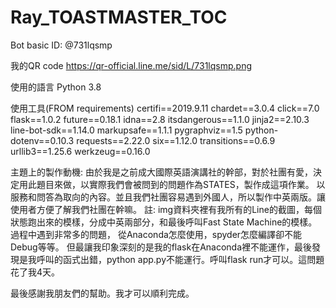 # Ray_TOASTMASTER_TOC
Bot basic ID:  @731lqsmp

我的QR code
https://qr-official.line.me/sid/L/731lqsmp.png

使用的語言
Python 3.8

使用工具(FROM requirements)
certifi==2019.9.11
chardet==3.0.4
click==7.0
flask==1.0.2
future==0.18.1
idna==2.8
itsdangerous==1.1.0
jinja2==2.10.3
line-bot-sdk==1.14.0
markupsafe==1.1.1
pygraphviz==1.5
python-dotenv==0.10.3
requests==2.22.0
six==1.12.0
transitions==0.6.9
urllib3==1.25.6
werkzeug==0.16.0

主題上的製作動機:
由於我是之前成大國際英語演講社的幹部，對於社團有愛，決定用此題目來做，以實際我們會被問到的問題作為STATES，製作成這項作業。
以服務和問答為取向的內容。並且我們社團容易遇到外國人，所以製作中英兩版。讓使用者方便了解我們社團在幹嘛。
註:
img資料夾裡有我所有的Line的截圖，每個狀態跑出來的模樣，分成中英兩部分，和最後呼叫Fast State Machine的模樣。
過程中遇到非常多的問題，
從Anaconda怎麼使用，spyder怎麼編譯卻不能Debug等等。
但最讓我印象深刻的是我的flask在Anaconda裡不能運作，最後發現是我呼叫的函式出錯，python app.py不能運行。呼叫flask run才可以。這問題花了我4天。

最後感謝我朋友們的幫助。我才可以順利完成。
